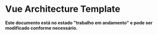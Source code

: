 # Vue Architecture Template

**Este documento está no estado "trabalho em andamento" e pode ser modificado conforme necessário.** 
